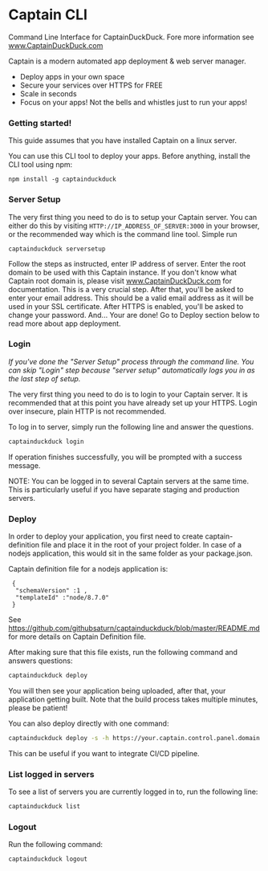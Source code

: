 # Captain CLI

Command Line Interface for CaptainDuckDuck. Fore more information see www.CaptainDuckDuck.com

Captain is a modern automated app deployment & web server manager.
  - Deploy apps in your own space
  - Secure your services over HTTPS for FREE
  - Scale in seconds
  - Focus on your apps! Not the bells and whistles just to run your apps!

### Getting started!

This guide assumes that you have installed Captain on a linux server.

You can use this CLI tool to deploy your apps. Before anything, install the CLI tool using npm:
```
npm install -g captainduckduck
```

### Server Setup

The very first thing you need to do is to setup your Captain server. You can either do this by visiting `HTTP://IP_ADDRESS_OF_SERVER:3000` in your browser, or the recommended way which is the command line tool. Simple run
```
captainduckduck serversetup
```

Follow the steps as instructed, enter IP address of server. Enter the root domain to be used with this Captain instance. If you don't know what Captain root domain is, please visit www.CaptainDuckDuck.com for documentation. This is a very crucial step. After that, you'll be asked to enter your email address. This should be a valid email address as it will be used in your SSL certificate. After HTTPS is enabled, you'll be asked to change your password. And... Your are done! Go to Deploy section below to read more about app deployment.


### Login

*If you've done the "Server Setup" process through the command line. You can skip "Login" step because "server setup" automatically logs you in as the last step of setup.*

The very first thing you need to do is to login to your Captain server. It is recommended that at this point you have already set up your HTTPS. Login over insecure, plain HTTP is not recommended.

To log in to server, simply run the following line and answer the questions.

```bash
captainduckduck login
```

If operation finishes successfully, you will be prompted with a success message.

NOTE: You can be logged in to several Captain servers at the same time. This is particularly useful if you have separate staging and production servers.

### Deploy

In order to deploy your application, you first need to create captain-definition file and place it in the root of your project folder. In case of a nodejs application, this would sit in the same folder as your package.json.

Captain definition file for a nodejs application is:

```
 {
  "schemaVersion" :1 ,
  "templateId" :"node/8.7.0"
 }
```


See https://github.com/githubsaturn/captainduckduck/blob/master/README.md for more details on Captain Definition file.

After making sure that this file exists, run the following command and answers questions:

```bash
captainduckduck deploy
```

You will then see your application being uploaded, after that, your application getting built. Note that the build process takes multiple minutes, please be patient!

You can also deploy directly with one command:
```bash
captainduckduck deploy -s -h https://your.captain.control.panel.domain -a app-name -p password -b branchName
```

This can be useful if you want to integrate CI/CD pipeline.


### List logged in servers

To see a list of servers you are currently logged in to, run the following line:

```bash
captainduckduck list
```

### Logout

Run the following command:

```bash
captainduckduck logout
```